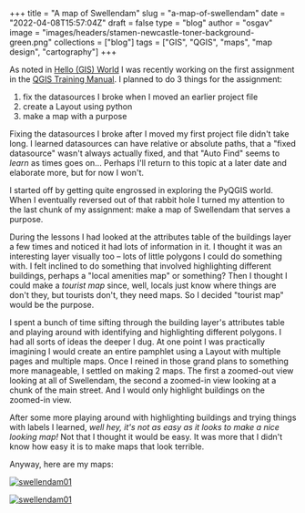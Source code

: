 
+++
title = "A map of Swellendam"
slug = "a-map-of-swellendam"
date = "2022-04-08T15:57:04Z"
draft = false
type = "blog"
author = "osgav"
image = "images/headers/stamen-newcastle-toner-background-green.png"
collections = ["blog"]
tags = ["GIS", "QGIS", "maps", "map design", "cartography"]
+++

As noted in [Hello (GIS) World](/blog/hello-gis-world.html) I was recently working on the first assignment in the [QGIS Training Manual](https://docs.qgis.org/3.16/en/docs/training_manual/index.html). I planned to do 3 things for the assignment:

<!--more-->

1. fix the datasources I broke when I moved an earlier project file
2. create a Layout using python
3. make a map with a purpose

Fixing the datasources I broke after I moved my first project file didn't take long. I learned datasources can have relative or absolute paths, that a "fixed datasource" wasn't always actually fixed, and that "Auto Find" seems to *learn* as times goes on... Perhaps I'll return to this topic at a later date and elaborate more, but for now I won't.

I started off by getting quite engrossed in exploring the PyQGIS world. When I eventually reversed out of that rabbit hole I turned my attention to the last chunk of my assignment: make a map of Swellendam that serves a purpose.

During the lessons I had looked at the attributes table of the buildings layer a few times and noticed it had lots of information in it. I thought it was an interesting layer visually too – lots of little polygons I could do something with. I felt inclined to do something that involved highlighting different buildings, perhaps a "local amenities map" or something? Then I thought I could make a *tourist map* since, well, locals just know where things are don't they, but tourists don't, they need maps. So I decided "tourist map" would be the purpose.

I spent a bunch of time sifting through the building layer's attributes table and playing around with identifying and highlighting different polygons. I had all sorts of ideas the deeper I dug. At one point I was practically imagining I would create an entire pamphlet using a Layout with multiple pages and multiple maps. Once I reined in those grand plans to something more manageable, I settled on making 2 maps. The first a zoomed-out view looking at all of Swellendam, the second a zoomed-in view looking at a chunk of the main street. And I would only highlight buildings on the zoomed-in view.

After some more playing around with highlighting buildings and trying things with labels I learned, *well hey, it's not as easy as it looks to make a nice looking map!* Not that I thought it would be easy. It was more that I didn't know how easy it is to make maps that look terrible. 

Anyway, here are my maps:

[![swellendam01](/images/posts/a-map-of-swellendam/swellendam-01-web.png)](/images/posts/a-map-of-swellendam/swellendam-01-full.png)

[![swellendam01](/images/posts/a-map-of-swellendam/swellendam-02-web.png)](/images/posts/a-map-of-swellendam/swellendam-02-full.png)


